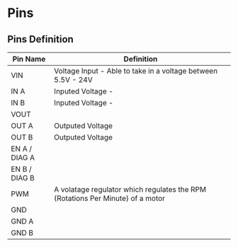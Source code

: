 # Pins

## Pins Definition
 
| Pin Name | Definition |
| -------- | ---------- |
| VIN | Voltage Input - Able to take in a voltage between 5.5V - 24V|
| IN A | Inputed Voltage - |
| IN B | Inputed Voltage - |
| VOUT | |
| OUT A | Outputed Voltage |
| OUT B | Outputed Voltage | 
| EN A / DIAG A | |
| EN B / DIAG B | |
| PWM | A volatage regulator which regulates the RPM (Rotations Per Minute) of a motor|
| GND | |
| GND A | |
| GND B | |
